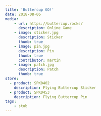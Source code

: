 ```yaml
---
title: 'Buttercup GO!'
date: 2018-08-06
media:
    - url: https://buttercup.rocks/
      description: Online Game
    - image: sticker.jpg
      description: Sticker
      thumb: true
    - image: pin.jpg
      description: Pin
      thumb: true
      contributor: martin
    - image: patch.jpg
      description: Patch
      thumb: true
store:
  - product: SPK0402
    description: Flying Buttercup Sticker
  - product: SPK0453
    description: Flying Buttercup Pin
tags:
    - stub
---
```

